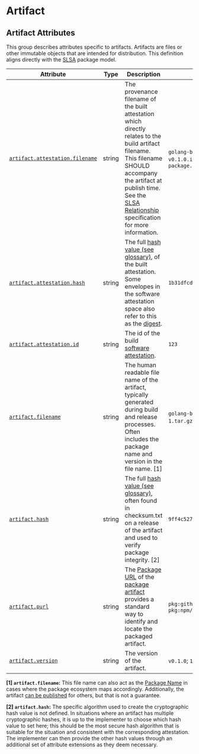 <!--- Hugo front matter used to generate the website version of this page:
--->

<!-- NOTE: THIS FILE IS AUTOGENERATED. DO NOT EDIT BY HAND. -->
<!-- see templates/registry/markdown/attribute_namespace.md.j2 -->

# Artifact

## Artifact Attributes

This group describes attributes specific to artifacts. Artifacts are files or other immutable objects that are intended for distribution. This definition aligns directly with the [SLSA](https://slsa.dev/spec/v1.0/terminology#package-model) package model.

| Attribute | Type | Description | Examples | Stability |
|---|---|---|---|---|
| <a id="artifact-attestation-filename" href="#artifact-attestation-filename">`artifact.attestation.filename`</a> | string | The provenance filename of the built attestation which directly relates to the build artifact filename. This filename SHOULD accompany the artifact at publish time. See the [SLSA Relationship](https://slsa.dev/spec/v1.0/distributing-provenance#relationship-between-artifacts-and-attestations) specification for more information. | `golang-binary-amd64-v0.1.0.attestation`; `docker-image-amd64-v0.1.0.intoto.json1`; `release-1.tar.gz.attestation`; `file-name-package.tar.gz.intoto.json1` | ![Experimental](https://img.shields.io/badge/-experimental-blue) |
| <a id="artifact-attestation-hash" href="#artifact-attestation-hash">`artifact.attestation.hash`</a> | string | The full [hash value (see glossary)](https://nvlpubs.nist.gov/nistpubs/FIPS/NIST.FIPS.186-5.pdf), of the built attestation. Some envelopes in the software attestation space also refer to this as the [digest](https://github.com/in-toto/attestation/blob/main/spec/README.md#in-toto-attestation-framework-spec). | `1b31dfcd5b7f9267bf2ff47651df1cfb9147b9e4df1f335accf65b4cda498408` | ![Experimental](https://img.shields.io/badge/-experimental-blue) |
| <a id="artifact-attestation-id" href="#artifact-attestation-id">`artifact.attestation.id`</a> | string | The id of the build [software attestation](https://slsa.dev/attestation-model). | `123` | ![Experimental](https://img.shields.io/badge/-experimental-blue) |
| <a id="artifact-filename" href="#artifact-filename">`artifact.filename`</a> | string | The human readable file name of the artifact, typically generated during build and release processes. Often includes the package name and version in the file name. [1] | `golang-binary-amd64-v0.1.0`; `docker-image-amd64-v0.1.0`; `release-1.tar.gz`; `file-name-package.tar.gz` | ![Experimental](https://img.shields.io/badge/-experimental-blue) |
| <a id="artifact-hash" href="#artifact-hash">`artifact.hash`</a> | string | The full [hash value (see glossary)](https://nvlpubs.nist.gov/nistpubs/FIPS/NIST.FIPS.186-5.pdf), often found in checksum.txt on a release of the artifact and used to verify package integrity. [2] | `9ff4c52759e2c4ac70b7d517bc7fcdc1cda631ca0045271ddd1b192544f8a3e9` | ![Experimental](https://img.shields.io/badge/-experimental-blue) |
| <a id="artifact-purl" href="#artifact-purl">`artifact.purl`</a> | string | The [Package URL](https://github.com/package-url/purl-spec) of the [package artifact](https://slsa.dev/spec/v1.0/terminology#package-model) provides a standard way to identify and locate the packaged artifact. | `pkg:github/package-url/purl-spec@1209109710924`; `pkg:npm/foo@12.12.3` | ![Experimental](https://img.shields.io/badge/-experimental-blue) |
| <a id="artifact-version" href="#artifact-version">`artifact.version`</a> | string | The version of the artifact. | `v0.1.0`; `1.2.1`; `122691-build` | ![Experimental](https://img.shields.io/badge/-experimental-blue) |

**[1] `artifact.filename`:** This file name can also act as the [Package Name](https://slsa.dev/spec/v1.0/terminology#package-model)
in cases where the package ecosystem maps accordingly.
Additionally, the artifact [can be published](https://slsa.dev/spec/v1.0/terminology#software-supply-chain)
for others, but that is not a guarantee.

**[2] `artifact.hash`:** The specific algorithm used to create the cryptographic hash value is
not defined. In situations where an artifact has multiple
cryptographic hashes, it is up to the implementer to choose which
hash value to set here; this should be the most secure hash algorithm
that is suitable for the situation and consistent with the
corresponding attestation. The implementer can then provide the other
hash values through an additional set of attribute extensions as they
deem necessary.
